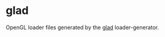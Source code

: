 # glad

OpenGL loader files generated by the [glad](https://github.com/Dav1dde/glad) loader-generator.
